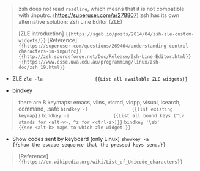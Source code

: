 > zsh does not read `readline`, which means that it is not compatible with .inputrc. (https://superuser.com/a/278807)
> zsh has its own alternative solution: Zsh Line Editor (ZLE)
>
> [ZLE introduction]
`{{https://sgeb.io/posts/2014/04/zsh-zle-custom-widgets/}}`
> [Reference]
`{{https://superuser.com/questions/269464/understanding-control-characters-in-inputrc}}`
`{{http://zsh.sourceforge.net/Doc/Release/Zsh-Line-Editor.html}}`
`{{https://www.csse.uwa.edu.au/programming/linux/zsh-doc/zsh_19.html}}`

- ZLE
`zle -la                   {{List all available ZLE widgets}}`

- bindkey
> there are 8 keymaps: emacs, viins, vicmd, viopp, visual, isearch, command, .safe
`bindkey -l                {{list existing keymap}}`
`bindkey -a                {{List all bound keys (^[v stands for <alt-v>, ^z for <ctrl-z>)}}`
`bindkey '\eb'             {{see <alt-b> maps to which zle widget.}}`

- Show codes sent by keyboard (only Linux)
`showkey -a                {{show the escape sequence that the pressed keys send.}}`
> [Reference]
`{{https://en.wikipedia.org/wiki/List_of_Unicode_characters}}`
